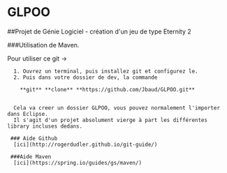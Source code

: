 # GLPOO
##Projet de Génie Logiciel - création d'un jeu de type Eternity 2

###Utilisation de Maven.

Pour utiliser ce git ->
  
      1. Ouvrez un terminal, puis installez git et configurez le.
      2. Puis dans votre dossier de dev, la commande 
    
        **git** **clone** **https://github.com/Jbaud/GLPOO.git**
      
    
      Cela va creer un dossier GLPOO, vous pouvez normalement l'importer dans Eclipse.
      Il s'agit d'un projet absolument vierge à part les différentes library incluses dedans.
      
     ### Aide Github
      [ici](http://rogerdudler.github.io/git-guide/)
      
     ###Aide Maven
      [ici](https://spring.io/guides/gs/maven/)
      
